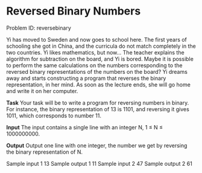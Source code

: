 Reversed Binary Numbers
=======================

Problem ID: reversebinary

Yi has moved to Sweden and now goes to school here. The first years of schooling she got in China, and the curricula do not match completely in the two countries. Yi likes mathematics, but now... The teacher explains the algorithm for subtraction on the board, and Yi is bored. Maybe it is possible to perform the same calculations on the numbers corresponding to the reversed binary representations of the numbers on the board? Yi dreams away and starts constructing a program that reverses the binary representation, in her mind. As soon as the lecture ends, she will go home and write it on her computer.

<b>Task</b>
Your task will be to write a program for reversing numbers in binary. For instance, the binary representation of 13 is 1101, and reversing it gives 1011, which corresponds to number 11.

<b>Input</b>
The input contains a single line with an integer N, 1 ≤ N ≤ 1000000000.

<b>Output</b>
Output one line with one integer, the number we get by reversing the binary representation of N.

Sample input 1
13
Sample output 1
11
Sample input 2
47
Sample output 2
61
